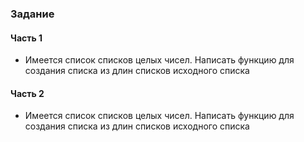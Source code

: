 ### Задание
#### Часть 1
- Имеется список списков целых чисел. Написать функцию для создания списка из длин списков исходного списка
#### Часть 2
- Имеется список списков целых чисел. Написать функцию для создания списка из длин списков исходного списка
